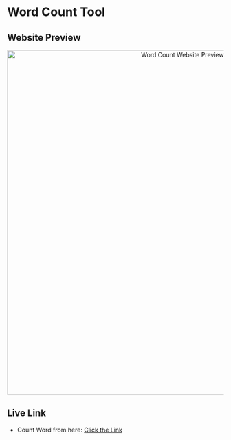 # Word Count Tool

## Website Preview

<p align = "center">
<img src="https://github.com/user-attachments/assets/233a4b7c-12a4-41b6-ad4e-cfa059a760af" alt="Word Count Website Preview" width="800">
</p>

## Live Link
- Count Word from here: [Click the Link](https://niloyahsan1.github.io/word-count/)
